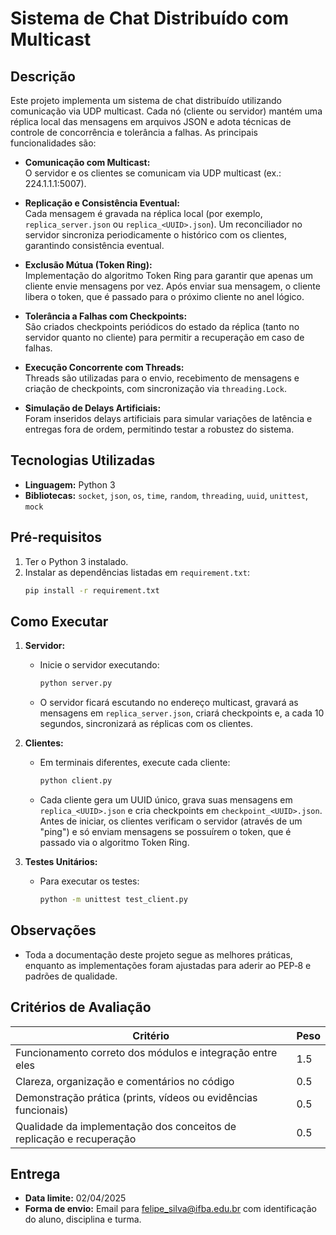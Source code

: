 # Sistema de Chat Distribuído com Multicast

## Descrição
Este projeto implementa um sistema de chat distribuído utilizando comunicação via UDP multicast. Cada nó (cliente ou servidor) mantém uma réplica local das mensagens em arquivos JSON e adota técnicas de controle de concorrência e tolerância a falhas. As principais funcionalidades são:

- **Comunicação com Multicast:**  
  O servidor e os clientes se comunicam via UDP multicast (ex.: 224.1.1.1:5007).

- **Replicação e Consistência Eventual:**  
  Cada mensagem é gravada na réplica local (por exemplo, `replica_server.json` ou `replica_<UUID>.json`). Um reconciliador no servidor sincroniza periodicamente o histórico com os clientes, garantindo consistência eventual.

- **Exclusão Mútua (Token Ring):**  
  Implementação do algoritmo Token Ring para garantir que apenas um cliente envie mensagens por vez. Após enviar sua mensagem, o cliente libera o token, que é passado para o próximo cliente no anel lógico.

- **Tolerância a Falhas com Checkpoints:**  
  São criados checkpoints periódicos do estado da réplica (tanto no servidor quanto no cliente) para permitir a recuperação em caso de falhas.

- **Execução Concorrente com Threads:**  
  Threads são utilizadas para o envio, recebimento de mensagens e criação de checkpoints, com sincronização via `threading.Lock`.

- **Simulação de Delays Artificiais:**  
  Foram inseridos delays artificiais para simular variações de latência e entregas fora de ordem, permitindo testar a robustez do sistema.

## Tecnologias Utilizadas
- **Linguagem:** Python 3  
- **Bibliotecas:** `socket`, `json`, `os`, `time`, `random`, `threading`, `uuid`, `unittest`, `mock`

## Pré-requisitos
1. Ter o Python 3 instalado.
2. Instalar as dependências listadas em `requirement.txt`:
   ```sh
   pip install -r requirement.txt
   ```

## Como Executar
1. **Servidor:**
   - Inicie o servidor executando:
     ```sh
     python server.py
     ```
   - O servidor ficará escutando no endereço multicast, gravará as mensagens em `replica_server.json`, criará checkpoints e, a cada 10 segundos, sincronizará as réplicas com os clientes.

2. **Clientes:**
   - Em terminais diferentes, execute cada cliente:
     ```sh
     python client.py
     ```
   - Cada cliente gera um UUID único, grava suas mensagens em `replica_<UUID>.json` e cria checkpoints em `checkpoint_<UUID>.json`. Antes de iniciar, os clientes verificam o servidor (através de um "ping") e só enviam mensagens se possuírem o token, que é passado via o algoritmo Token Ring.

3. **Testes Unitários:**
   - Para executar os testes:
     ```sh
     python -m unittest test_client.py
     ```

## Observações
- Toda a documentação deste projeto segue as melhores práticas, enquanto as implementações foram ajustadas para aderir ao PEP‑8 e padrões de qualidade.

## Critérios de Avaliação
| Critério                                                            | Peso |
| ------------------------------------------------------------------- | ---- |
| Funcionamento correto dos módulos e integração entre eles           | 1.5  |
| Clareza, organização e comentários no código                        | 0.5  |
| Demonstração prática (prints, vídeos ou evidências funcionais)        | 0.5  |
| Qualidade da implementação dos conceitos de replicação e recuperação  | 0.5  |

## Entrega
- **Data limite:** 02/04/2025  
- **Forma de envio:** Email para felipe_silva@ifba.edu.br com identificação do aluno, disciplina e turma.